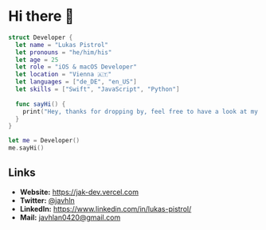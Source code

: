 # Hi there 👋



```swift
struct Developer {
  let name = "Lukas Pistrol"
  let pronouns = "he/him/his"
  let age = 25
  let role = "iOS & macOS Developer"
  let location = "Vienna 🇦🇹"
  let languages = ["de_DE", "en_US"]
  let skills = ["Swift", "JavaScript", "Python"]
  
  func sayHi() {
    print("Hey, thanks for dropping by, feel free to have a look at my work!")
  }
}

let me = Developer()
me.sayHi()
```

## Links

- **Website:** https://jak-dev.vercel.com
- **Twitter:** [@javhln](https://twitter.com/javhln)
- **LinkedIn:** https://www.linkedin.com/in/lukas-pistrol/
- **Mail:** <a target="_blank" rel="me noreferrer" href="mailto:javhlan0420@gmail.com">javhlan0420@gmail.com</a>

